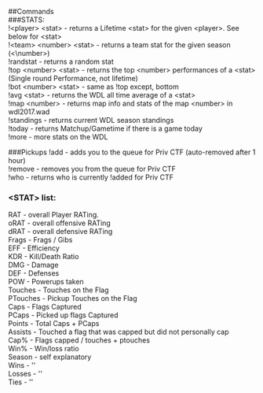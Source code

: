 ##Commands  
###STATS:  
!\<player> \<stat> - returns a Lifetime \<stat> for the given \<player>. See below for \<stat>  
!\<team> \<number> \<stat> - returns a team stat for the given season (<\number>)  
!randstat - returns a random stat  
!top \<number> \<stat> - returns the top \<number> performances of a \<stat> (Single round Performance, not lifetime)  
!bot \<number> \<stat> - same as !top except, bottom  
!avg \<stat> - returns the WDL all time average of a \<stat>   
!map \<number> - returns map info and stats of the map \<number> in wdl2017.wad  
!standings - returns current WDL season standings  
!today - returns Matchup/Gametime if there is a game today  
!more - more stats on the WDL  

###Pickups
!add - adds you to the queue for Priv CTF (auto-removed after 1 hour)  
!remove - removes you from the queue for Priv CTF  
!who - returns who is currently !added for Priv CTF  

### \<STAT> list:
RAT - overall Player RATing.    
oRAT - overall offensive RATing  
dRAT - overall defensive RATing  
Frags - Frags / Gibs  
EFF - Efficiency  
KDR - Kill/Death Ratio  
DMG - Damage  
DEF - Defenses  
POW - Powerups taken  
Touches - Touches on the Flag  
PTouches - Pickup Touches on the Flag  
Caps - Flags Captured  
PCaps - Picked up flags Captured  
Points - Total Caps + PCaps  
Assists - Touched a flag that was capped but did not personally cap  
Cap% - Flags capped / touches + ptouches  
Win% - Win/loss ratio  
Season - self explanatory  
Wins    -           ''  
Losses   -          ''  
Ties      -         ''  
